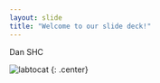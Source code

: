 ```yaml
---
layout: slide
title: "Welcome to our slide deck!"
---
```


Dan SHC

![labtocat](https://octodex.github.com/images/labtocat.png)
{: .center}
